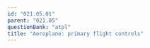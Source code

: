 ```yaml
---
id: "021.05.01"
parent: "021.05"
questionBank: "atpl"
title: "Aeroplane: primary flight controls"
---
```

